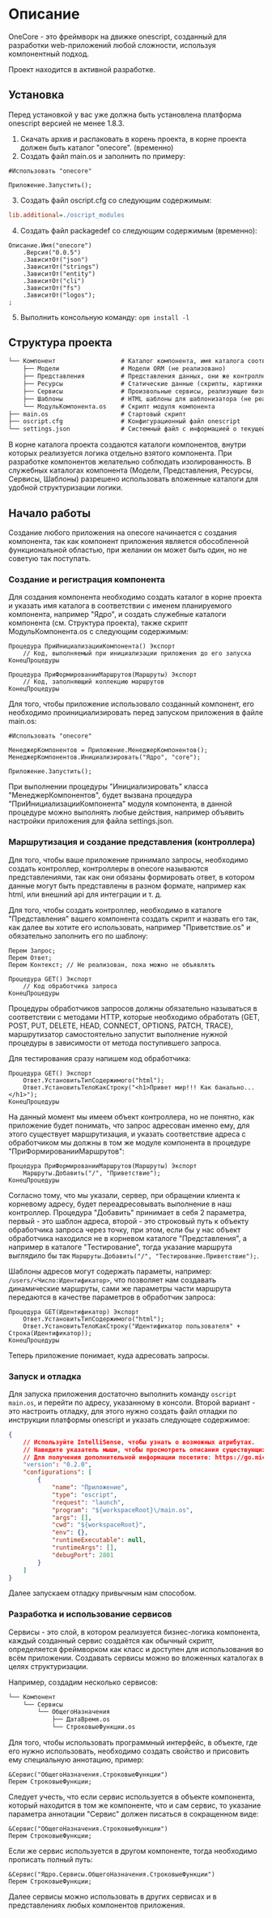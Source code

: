 # Описание

OneCore - это фреймворк на движке onescript, созданный для разработки web-приложений любой сложности, используя компонентный подход.

Проект находится в активной разработке.

## Установка

Перед установкой у вас уже должна быть установлена платформа onescript версией не менее 1.8.3.

1. Скачать архив и распаковать в корень проекта, в корне проекта должен быть каталог "onecore". (временно)
2. Создать файл main.os и заполнить по примеру:

```bsl
#Использовать "onecore"

Приложение.Запустить();
```

3. Создать файл oscript.cfg со следующим содержимым:

```cfg
lib.additional=./oscript_modules
```

4. Создать файл packagedef со следующим содержимым (временно):

```bsl
Описание.Имя("onecore")
	.Версия("0.0.5")
	.ЗависитОт("json")
	.ЗависитОт("strings")
	.ЗависитОт("entity")
	.ЗависитОт("cli")
	.ЗависитОт("fs")
	.ЗависитОт("logos");
;
```

5. Выполнить консольную команду: ```opm install -l```

## Структура проекта

```md
└── Компонент                  # Каталог компонента, имя каталога соответствует имени компонента
    ├── Модели                 # Модели ORM (не реализовано)
    ├── Представления          # Представления данных, они же контроллеры
    ├── Ресурсы                # Статические данные (скрипты, картинки и т. д) (не реализовано)
    ├── Сервисы                # Произвольные сервисы, реализующие бизнес логику
    ├── Шаблоны                # HTML шаблоны для шаблонизатора (не реализовано)
    └── МодульКомпонента.os    # Скрипт модуля компонента
├── main.os                    # Стартовый скрипт
├── oscript.cfg                # Конфигурационный файл onescript
└── settings.json              # Системный файл с информацией о текущей версии
```

В корне каталога проекта создаются каталоги компонентов, внутри которых реализуется логика отдельно взятого компонента. При разработке компонентов желательно соблюдать изолированность. В служебных каталогах компонента (Модели, Представления, Ресурсы, Сервисы, Шаблоны) разрешено использовать вложенные каталоги для удобной структуризации логики.

## Начало работы

Создание любого приложения на onecore начинается с создания компонента, так как компонент приложения является обособленной функциональной областью, при желании он может быть один, но не советую так поступать.

### Создание и регистрация компонента

Для создания компонента необходимо создать каталог в корне проекта и указать имя каталога в соответствии с именем планируемого компонента, например "Ядро", и создать служебные каталоги компонента (см. Структура проекта), также скрипт МодульКомпонента.os с следующим содержимым:

```bsl
Процедура ПриИнициализацииКомпонента() Экспорт
    // Код, выполняемый при инициализации приложения до его запуска
КонецПроцедуры

Процедура ПриФормированииМаршрутов(Маршруты) Экспорт
    // Код, заполняющий коллекцию маршрутов
КонецПроцедуры
```

Для того, чтобы приложение использовало созданный компонент, его необходимо проинициализировать перед запуском приложения в файле main.os:

```bsl
#Использовать "onecore"

МенеджерКомпонентов = Приложение.МенеджерКомпонентов();
МенеджерКомпонентов.Инициализировать("Ядро", "core");

Приложение.Запустить();
```

При выполнении процедуры "Инициализировать" класса "МенеджерКомпонентов", будет вызвана процедура "ПриИнициализацииКомпонента" модуля компонента, в данной процедуре можно выполнять любые действия, например объявить настройки приложения для файла settings.json.

### Маршрутизация и создание представления (контроллера)

Для того, чтобы ваше приложение принимало запросы, необходимо создать контроллер, контроллеры в onecore называются представлениями, так как они обязаны формировать ответ, в котором данные могут быть представлены в разном формате, например как html, или внешний api для интеграции и т. д.

Для того, чтобы создать контроллер, необходимо в каталоге "Представления" вашего компонента создать скрипт и назвать его так, как далее вы хотите его использовать, например "Приветствие.os" и обязательно заполнить его по шаблону:

```bsl
Перем Запрос;
Перем Ответ;
Перем Контекст; // Не реализован, пока можно не объявлять

Процедура GET() Экспорт
    // Код обработчика запроса
КонецПроцедуры
```

Процедуры обработчиков запросов должны обязательно называться в соответствии с методами HTTP, которые необходимо обработать (GET, POST, PUT, DELETE, HEAD, CONNECT, OPTIONS, PATCH, TRACE), маршрутизатор самостоятельно запустит выполнение нужной процедуры в зависимости от метода поступившего запроса.

Для тестирования сразу напишем код обработчика:

```bsl
Процедура GET() Экспорт
    Ответ.УстановитьТипСодержимого("html");
    Ответ.УстановитьТелоКакСтроку("<h1>Привет мир!!! Как банально...</h1>");
КонецПроцедуры
```

На данный момент мы имеем объект контроллера, но не понятно, как приложение будет понимать, что запрос адресован именно ему, для этого существует маршрутизация, и указать соответствие адреса с обработчиком мы должны в том же модуле компонента в процедуре "ПриФормированииМаршрутов":

```bsl
Процедура ПриФормированииМаршрутов(Маршруты) Экспорт
    Маршруты.Добавить("/", "Приветствие");
КонецПроцедуры
```

Согласно тому, что мы указали, сервер, при обращении клиента к корневому адресу, будет переадресовывать выполнение в наш контроллер. Процедура "Добавить" принимает в себя 2 параметра, первый - это шаблон адреса, второй - это строковый путь к объекту обработчика запроса через точку, при этом, если бы у нас объект обработчика находился не в корневом каталоге "Представления", а например в каталоге "Тестирование", тогда указание маршрута выглядило бы так ```Маршруты.Добавить("/", "Тестирование.Приветствие");```.

Шаблоны адресов могут содержать параметы, например: ```/users/<Число:Идентификатор>```, что позволяет нам создавать динамические маршруты, сами же параметры части маршрута передаются в качестве параметров в обработчик запроса:

```bsl
Процедура GET(Идентификатор) Экспорт
    Ответ.УстановитьТипСодержимого("html");
    Ответ.УстановитьТелоКакСтроку("Идентификатор пользователя" + Строка(Идентификатор));
КонецПроцедуры
```

Теперь приложение понимает, куда адресовать запросы.

### Запуск и отладка

Для запуска приложения достаточно выполнить команду ```oscript main.os```, и перейти по адресу, указанному в консоли. Второй вариант - это настроить отладку, для этого нужно создать файл отладки по инструкции платформы onescript и указать следующее содержимое:

```json
{
    // Используйте IntelliSense, чтобы узнать о возможных атрибутах.
    // Наведите указатель мыши, чтобы просмотреть описания существующих атрибутов.
    // Для получения дополнительной информации посетите: https://go.microsoft.com/fwlink/?linkid=830387
    "version": "0.2.0",
    "configurations": [
        {
            "name": "Приложение",
            "type": "oscript",
            "request": "launch",
            "program": "${workspaceRoot}\/main.os",
            "args": [],
            "cwd": "${workspaceRoot}",
            "env": {},
            "runtimeExecutable": null,
            "runtimeArgs": [],
            "debugPort": 2801
        }
    ]
}
```

Далее запускаем отладку привычным нам способом.

### Разработка и использование сервисов

Сервисы - это слой, в котором реализуется бизнес-логика компонента, каждый созданный сервис создаётся как обычный скрипт, определяется фреймворком как класс и доступен для использования во всём приложении. Создавать сервисы можно во вложенных каталогах в целях структуризации.

Например, создадим несколько сервисов:

```md
└── Компонент
    └── Сервисы
        └── ОбщегоНазначения
            ├── ДатаВремя.os
            └── СтроковыеФункции.os
```

Для того, чтобы использовать программный интерфейс, в объекте, где его нужно использовать, необходимо создать свойство и присовить ему специальную аннотацию, пример:

```bsl
&Сервис("ОбщегоНазначения.СтроковыеФункции")
Перем СтроковыеФункции;
```

Следует учесть, что если сервис используется в объекте компонента, который находится в том же компоненте, что и сам сервис, то указание параметра аннотации "Сервис" должен писаться в сокращенном виде:

```bsl
&Сервис("ОбщегоНазначения.СтроковыеФункции")
Перем СтроковыеФункции;
```

Если же сервис используется в другом компоненте, тогда необходимо прописать полный путь:

```bsl
&Сервис("Ядро.Сервисы.ОбщегоНазначения.СтроковыеФункции")
Перем СтроковыеФункции;
```

Далее сервисы можно использовать в других сервисах и в представлениях любых компонентов приложения.